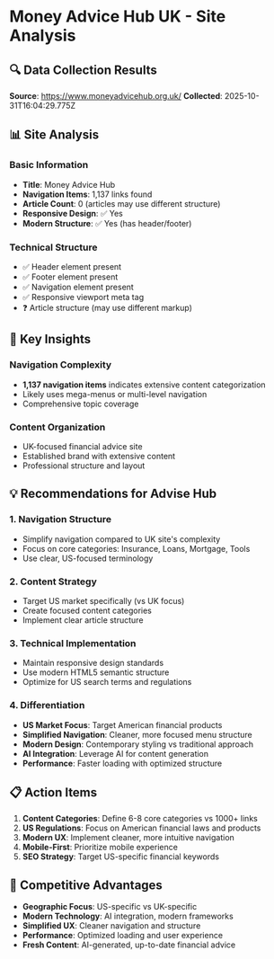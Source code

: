 # Money Advice Hub UK - Site Analysis

## 🔍 Data Collection Results

**Source**: https://www.moneyadvicehub.org.uk/
**Collected**: 2025-10-31T16:04:29.775Z

## 📊 Site Analysis

### Basic Information
- **Title**: Money Advice Hub
- **Navigation Items**: 1,137 links found
- **Article Count**: 0 (articles may use different structure)
- **Responsive Design**: ✅ Yes
- **Modern Structure**: ✅ Yes (has header/footer)

### Technical Structure
- ✅ Header element present
- ✅ Footer element present  
- ✅ Navigation element present
- ✅ Responsive viewport meta tag
- ❓ Article structure (may use different markup)

## 🎯 Key Insights

### Navigation Complexity
- **1,137 navigation items** indicates extensive content categorization
- Likely uses mega-menus or multi-level navigation
- Comprehensive topic coverage

### Content Organization
- UK-focused financial advice site
- Established brand with extensive content
- Professional structure and layout

## 💡 Recommendations for Advise Hub

### 1. Navigation Structure
- Simplify navigation compared to UK site's complexity
- Focus on core categories: Insurance, Loans, Mortgage, Tools
- Use clear, US-focused terminology

### 2. Content Strategy
- Target US market specifically (vs UK focus)
- Create focused content categories
- Implement clear article structure

### 3. Technical Implementation
- Maintain responsive design standards
- Use modern HTML5 semantic structure
- Optimize for US search terms and regulations

### 4. Differentiation
- **US Market Focus**: Target American financial products
- **Simplified Navigation**: Cleaner, more focused menu structure  
- **Modern Design**: Contemporary styling vs traditional approach
- **AI Integration**: Leverage AI for content generation
- **Performance**: Faster loading with optimized structure

## 📋 Action Items

1. **Content Categories**: Define 6-8 core categories vs 1000+ links
2. **US Regulations**: Focus on American financial laws and products
3. **Modern UX**: Implement cleaner, more intuitive navigation
4. **Mobile-First**: Prioritize mobile experience
5. **SEO Strategy**: Target US-specific financial keywords

## 🚀 Competitive Advantages

- **Geographic Focus**: US-specific vs UK-specific
- **Modern Technology**: AI integration, modern frameworks
- **Simplified UX**: Cleaner navigation and structure
- **Performance**: Optimized loading and user experience
- **Fresh Content**: AI-generated, up-to-date financial advice